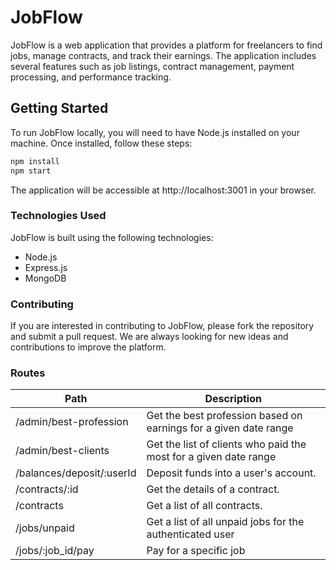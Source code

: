 # JobFlow
JobFlow is a web application that provides a platform for freelancers to find jobs, manage contracts, and track their earnings. The application includes several features such as job listings, contract management, payment processing, and performance tracking.

## Getting Started
To run JobFlow locally, you will need to have Node.js installed on your machine. Once installed, follow these steps:

```sh
npm install
npm start
```
The application will be accessible at http://localhost:3001 in your browser.

### Technologies Used
JobFlow is built using the following technologies:

- Node.js
- Express.js
- MongoDB

### Contributing
If you are interested in contributing to JobFlow, please fork the repository and submit a pull request. We are always looking for new ideas and contributions to improve the platform.



### Routes

| Path                      | Description                                                      |
|---------------------------|------------------------------------------------------------------|
| /admin/best-profession    | Get the best profession based on earnings for a given date range |
| /admin/best-clients       | Get the list of clients who paid the most for a given date range |
| /balances/deposit/:userId | Deposit funds into a user's account.                             |
| /contracts/:id            | Get the details of a contract.                                   |
| /contracts                | Get a list of all contracts.                                     |
| /jobs/unpaid              | Get a list of all unpaid jobs for the authenticated user         |
| /jobs/:job_id/pay         |  Pay for a specific job                                          |
